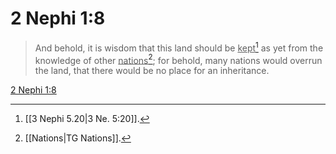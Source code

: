 # 2 Nephi 1:8

> And behold, it is wisdom that this land should be <u>kept</u>[^a] as yet from the knowledge of other <u>nations</u>[^b]; for behold, many nations would overrun the land, that there would be no place for an inheritance.

[2 Nephi 1:8](https://www.churchofjesuschrist.org/study/scriptures/bofm/2-ne/1?lang=eng&id=p8#p8)


[^a]: [[3 Nephi 5.20|3 Ne. 5:20]].  
[^b]: [[Nations|TG Nations]].  
